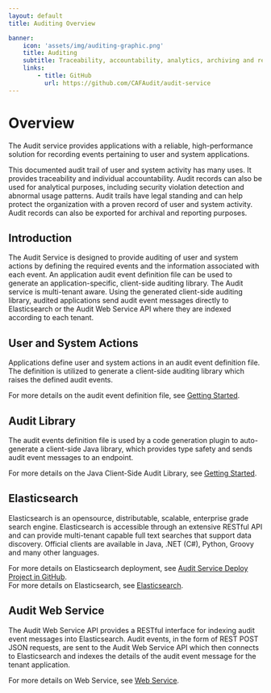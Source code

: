 ```yaml
---
layout: default
title: Auditing Overview

banner:
    icon: 'assets/img/auditing-graphic.png'
    title: Auditing
    subtitle: Traceability, accountability, analytics, archiving and reporting of application tenant events.
    links:
        - title: GitHub
          url: https://github.com/CAFAudit/audit-service
---
```


# Overview

The Audit service provides applications with a reliable, high-performance solution for recording events pertaining to user and system applications. 

This documented audit trail of user and system activity has many uses.  It provides traceability and individual accountability.  Audit records can also be used for analytical purposes, including security violation detection and abnormal usage patterns.  Audit trails have legal standing and can help protect the organization with a proven record of user and system activity.  Audit records can also be exported for archival and reporting purposes.

## Introduction

The Audit Service is designed to provide auditing of user and system actions by defining the required events and the information associated with each event.  An application audit event definition file can be used to generate an application-specific, client-side auditing library.  The Audit service is multi-tenant aware.  Using the generated client-side auditing library, audited applications send audit event messages directly to Elasticsearch or the Audit Web Service API where they are indexed according to each tenant.

## User and System Actions

Applications define user and system actions in an audit event definition file.  The definition is utilized to generate a client-side auditing library which raises the defined audit events.

For more details on the audit event definition file, see [Getting Started](Getting-Started).

## Audit Library

The audit events definition file is used by a code generation plugin to auto-generate a client-side Java library, which provides type safety and sends audit event messages to an endpoint.

For more details on the Java Client-Side Audit Library, see [Getting Started](Getting-Started#generating-a-client-side-auditing-library).

## Elasticsearch

Elasticsearch is an opensource, distributable, scalable, enterprise grade search engine.  Elasticsearch is accessible through an extensive RESTful API and can provide multi-tenant capable full text searches that support data discovery.  Official clients are available in Java, .NET (C#), Python, Groovy and many other languages.

For more details on Elasticsearch deployment, see [Audit Service Deploy Project in GitHub](https://github.com/CAFAudit/audit-service-deploy).  
For more details on Elasticsearch, see [Elasticsearch](https://www.elastic.co/products/elasticsearch).

## Audit Web Service

The Audit Web Service API provides a RESTful interface for indexing audit event messages into Elasticsearch. Audit events, in the form of REST POST JSON requests, are sent to the Audit Web Service API which then connects to Elasticsearch and indexes the details of the audit event message for the tenant application.

For more details on Web Service, see [Web Service](Web-Service).
